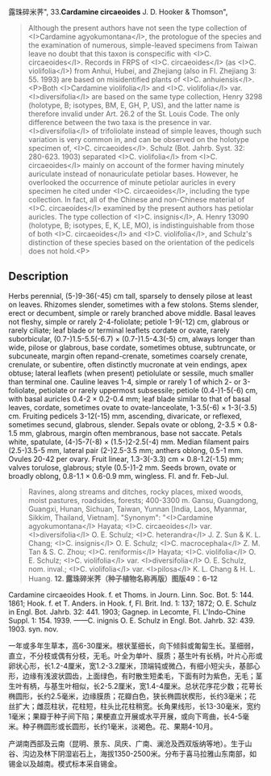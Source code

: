 露珠碎米荠",
33.**Cardamine circaeoides** J. D. Hooker & Thomson",

> Although the present authors have not seen the type collection of &lt;I&gt;Cardamine agyokumontana&lt;/I&gt;, the protologue of the species and the examination of numerous, simple-leaved specimens from Taiwan leave no doubt that this taxon is conspecific with &lt;I&gt;C. circaeoides&lt;/I&gt;. Records in FRPS of &lt;I&gt;C. circaeoides&lt;/I&gt; (as &lt;I&gt;C. violifolia&lt;/I&gt;) from Anhui, Hubei, and Zhejiang (also in Fl. Zhejiang 3: 55. 1993) are based on misidentified plants of &lt;I&gt;C. anhuiensis&lt;/I&gt;.&lt;P&gt;Both &lt;I&gt;Cardamine violifolia&lt;/I&gt; and &lt;I&gt;C. violifolia&lt;/I&gt; var. &lt;I&gt;diversifolia&lt;/I&gt; are based on the same type collection, Henry 3298 (holotype, B; isotypes, BM, E, GH, P, US), and the latter name is therefore invalid under Art. 26.2 of the St. Louis Code. The only difference between the two taxa is the presence in var. &lt;I&gt;diversifolia&lt;/I&gt; of trifoliolate instead of simple leaves, though such variation is very common in, and can be observed on the holotype specimen of, &lt;I&gt;C. circaeoides&lt;/I&gt;. Schulz (Bot. Jahrb. Syst. 32: 280-623. 1903) separated &lt;I&gt;C. violifolia&lt;/I&gt; from &lt;I&gt;C. circaeoides&lt;/I&gt; mainly on account of the former having minutely auriculate instead of nonauriculate petiolar bases. However, he overlooked the occurrence of minute petiolar auricles in every specimen he cited under &lt;I&gt;C. circaeoides&lt;/I&gt;, including the type collection. In fact, all of the Chinese and non-Chinese material of &lt;I&gt;C. circaeoides&lt;/I&gt; examined by the present authors has petiolar auricles. The type collection of &lt;I&gt;C. insignis&lt;/I&gt;, A. Henry 13090 (holotype, B; isotypes, E, K, LE, MO), is indistinguishable from those of both &lt;I&gt;C. circaeoides&lt;/I&gt; and &lt;I&gt;C. violifolia&lt;/I&gt;, and Schulz's distinction of these species based on the orientation of the pedicels does not hold.&lt;P&gt;

## Description
Herbs perennial, (5-)9-36(-45) cm tall, sparsely to densely pilose at least on leaves. Rhizomes slender, sometimes with a few stolons. Stems slender, erect or decumbent, simple or rarely branched above middle. Basal leaves not fleshy, simple or rarely 2-4-foliolate; petiole 1-9(-12) cm, glabrous or rarely ciliate; leaf blade or terminal leaflets cordate or ovate, rarely suborbicular, (0.7-)1.5-5.5(-6.7) × (0.7-)1.5-4.3(-5) cm, always longer than wide, pilose or glabrous, base cordate, sometimes obtuse, subtruncate, or subcuneate, margin often repand-crenate, sometimes coarsely crenate, crenulate, or subentire, often distinctly mucronate at vein endings, apex obtuse; lateral leaflets (when present) petiolulate or sessile, much smaller than terminal one. Cauline leaves 1-4, simple or rarely 1 of which 2- or 3-foliolate, petiolate or rarely uppermost subsessile; petiole (0.4-)1-5(-6) cm, with basal auricles 0.4-2 × 0.2-0.4 mm; leaf blade similar to that of basal leaves, cordate, sometimes ovate to ovate-lanceolate, 1-3.5(-6) × 1-3(-3.5) cm. Fruiting pedicels 3-12(-15) mm, ascending, divaricate, or reflexed, sometimes secund, glabrous, slender. Sepals ovate or oblong, 2-3.5 × 0.8-1.5 mm, glabrous, margin often membranous, base not saccate. Petals white, spatulate, (4-)5-7(-8) × (1.5-)2-2.5(-4) mm. Median filament pairs (2.5-)3.5-5 mm, lateral pair (2-)2.5-3.5 mm; anthers oblong, 0.5-1 mm. Ovules 20-42 per ovary. Fruit linear, 1.3-3(-3.3) cm × 0.8-1.2(-1.5) mm; valves torulose, glabrous; style (0.5-)1-2 mm. Seeds brown, ovate or broadly oblong, 0.8-1.1 × 0.6-0.9 mm, wingless. Fl. and fr. Feb-Jul.

> Ravines, along streams and ditches, rocky places, mixed woods, moist pastures, roadsides, forests; 400-3300 m. Gansu, Guangdong, Guangxi, Hunan, Sichuan, Taiwan, Yunnan [India, Laos, Myanmar, Sikkim, Thailand, Vietnam].
  "Synonym": "&lt;I&gt;Cardamine agyokumontana&lt;/I&gt; Hayata; &lt;I&gt;C. circaeoides&lt;/I&gt; var. &lt;I&gt;diversifolia&lt;/I&gt; O. E. Schulz; &lt;I&gt;C. heterandra&lt;/I&gt; J. Z. Sun &amp; K. L. Chang; &lt;I&gt;C. insignis&lt;/I&gt; O. E. Schulz; &lt;I&gt;C. macrocephala&lt;/I&gt; Z. M. Tan &amp; S. C. Zhou; &lt;I&gt;C. reniformis&lt;/I&gt; Hayata; &lt;I&gt;C. violifolia&lt;/I&gt; O. E. Schulz; &lt;I&gt;C. violifolia&lt;/I&gt; var. &lt;I&gt;diversifolia&lt;/I&gt; O. E. Schulz, nom. inval.; &lt;I&gt;C. violifolia&lt;/I&gt; var. &lt;I&gt;pilosa&lt;/I&gt; K. L. Chang &amp; H. L. Huang.
**12. 露珠碎米荠（种子植物名称再版）图版49：6-12**

Cardamine circaeoides Hook. f. et Thoms. in Journ. Linn. Soc. Bot. 5: 144. 1861; Hook. f. et T. Anders. in Hook. f, Fl. Brit. Ind. 1: 137; 1872; O. E. Schulz in Engl. Bot. Jahrb. 32: 441. 1903; Gagnep. in Lecomte, Fl. L'Indo-Chine Suppl. 1: 154. 1939. ——C. inignis O. E. Schulz in Engl. Bot. Jahrb. 32: 439. 1903. syn. nov.

一年或多年生草本，高6-30厘米。根状茎细长，向下倾斜或匍匐生长。茎细弱，直立，不分枝或偶有分枝，无毛。叶全为单叶、膜质；基生叶有长柄，叶片心形或卵状心形，长1.2-4厘米，宽1.2-3.2厘米，顶端钝或微凸，有细小短尖头，基部心形，边缘有浅波状圆齿，上面绿色，有时散生短柔毛，下面有时为紫色，无毛；茎生叶有柄，与基生叶相似，长2-5.2厘米，宽1.4-4厘米。总状花序花少数；花萼长椭圆形，长约2.5毫米，边缘膜质；花瓣白色，狭长椭圆状楔形，长约3毫米；花丝扩大；雌蕊柱状，花柱短，柱头比花柱稍宽。长角果线形，长13-30毫米，宽约1毫米；果瓣于种子间下陷；果梗直立开展或水平开展，或向下弯曲，长4-5毫米。种子椭圆形或长圆形，长约1毫米，淡褐色。花、果期4-10月。

产湖南西部及云南（昆明、景东、凤庆、广南、澜沧及西双版纳等地）。生于山谷、沟边及林下阴湿岩石上，海拔1350-2500米。分布于喜马拉雅山东南部，如锡金以及越南。模式标本采自锡金。
